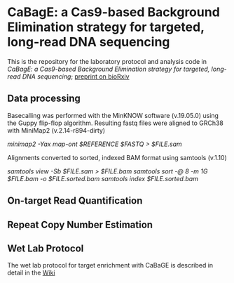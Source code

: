 # CaBagE: a Cas9-based Background Elimination strategy for targeted, long-read DNA sequencing

This is the repository for the laboratory protocol and analysis code in *CaBagE: a Cas9-based Background Elimination strategy for targeted, long-read DNA sequencing*; [preprint on bioRxiv](https://www.biorxiv.org/content/10.1101/2020.10.13.337253v2)

## Data processing
Basecalling was performed with the MinKNOW software (v.19.05.0) using the Guppy flip-flop algorithm. Resulting fastq files were aligned to GRCh38 with MiniMap2 (v.2.14-r894-dirty)

*minimap2 -Yax map-ont $REFERENCE $FASTQ > $FILE.sam*

Alignments converted to sorted, indexed BAM format using samtools (v.1.10)

*samtools view -Sb $FILE.sam > $FILE.bam*
*samtools sort -@ 8 -m 1G $FILE.bam -o $FILE.sorted.bam*
*samtools index $FILE.sorted.bam*

## On-target Read Quantification

## Repeat Copy Number Estimation

## Wet Lab Protocol

The wet lab protocol for target enrichment with CaBaGE is described in detail in the [Wiki](https://github.com/adw222/CaBagE-manuscript/wiki)







